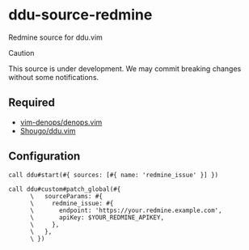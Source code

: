 # ddu-source-redmine

Redmine source for ddu.vim

> [!CAUTION]
> This source is under development.
> We may commit breaking changes without some notifications.

## Required

- [vim-denops/denops.vim](https://github.com/vim-denops/denops.vim)
- [Shougo/ddu.vim](https://github.com/Shougo/ddu.vim)

## Configuration

```vim
call ddu#start(#{ sources: [#{ name: 'redmine_issue' }] })

call ddu#custom#patch_global(#{
      \   sourceParams: #{
      \     redmine_issue: #{
      \       endpoint: 'https://your.redmine.example.com',
      \       apiKey: $YOUR_REDMINE_APIKEY,
      \     },
      \   },
      \ })
```
